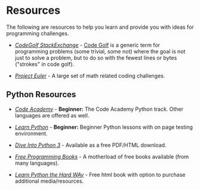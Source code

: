 # Resources

The following are resources to help you learn and provide you with ideas for programming challenges.

 * *[CodeGolf StackExchange](http://codegolf.stackexchange.com/)* - [Code Golf](http://en.wikipedia.org/wiki/Code_golf) is a generic term for programming problems (some trivial, some not) where the goal is not just to solve a problem, but to do so with the fewest lines or bytes ("strokes" in code golf).

 * *[Project Euler](http://projecteuler.net/)* - A large set of math related coding challenges.

## Python Resources

* *[Code Academy](http://www.codecademy.com/tracks/python)* - **Beginner:** The Code Academy Python track. Other languages are offered as well. 

* *[Learn Python](http://www.learnpython.org/)* - **Beginner:** Beginner Python lessons with on page testing environment.

* *[Dive Into Python 3](http://www.diveintopython3.net/)* - Available as a free PDF/HTML download.

* *[Free Programming Books](http://resrc.io/list/10/list-of-free-programming-books/#python)* - A motherload of free books available (from many languages).

* *[Learn Python the Hard WAy](http://learnpythonthehardway.org/)* - Free html book with option to purchase additional media/resources.
